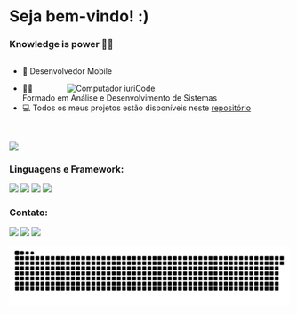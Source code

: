 <h1>Seja bem-vindo! :)</h1>

<h3>Knowledge is power 🚀🚀</h3>

##

- 📵 Desenvolvedor Mobile
  
<img src="https://raw.githubusercontent.com/MicaelliMedeiros/micaellimedeiros/master/image/computer-illustration.png" min-width="400px" max-width="400px" width="400px" align="right" alt="Computador iuriCode">

- 👨‍🎓 Formado em Análise e Desenvolvimento de Sistemas
- 💻 Todos os meus projetos estão disponíveis neste [repositório](https://github.com/matheus-commit?tab=repositories)
<br>

<a href=""> <img align="center" src="https://github-readme-stats-sigma-five.vercel.app/api/top-langs/?username=matheus-commit&theme=react&line_height=40&hide=css"/> </a>
  
</div>
 </div>
 
<h3 align="left">Linguagens e Framework:</h3>
<div>
  <a href="https://dart.dev/"> <img src="https://img.shields.io/badge/Dart-0175C2?style=for-the-badge&logo=dart&logoColor=white" /></a>
  <a href="https://flutter.dev/"> <img src="https://img.shields.io/badge/Flutter-02569B?style=for-the-badge&logo=flutter&logoColor=white" /></a>
  <a href="https://www.android.com/"> <img src="https://img.shields.io/badge/Android-3DDC84?style=for-the-badge&logo=android&logoColor=white" /></a>
  <a href="https://kotlinlang.org/"> <img src="https://img.shields.io/badge/Kotlin-0095D5?&style=for-the-badge&logo=kotlin&logoColor=white" /></a>
<!--   <a href="https://www.apple.com/ios"> <img src="https://img.shields.io/badge/iOS-000000?style=for-the-badge&logo=ios&logoColor=white" /></a>
  <a href="https://www.apple.com/swift/"> <img src="https://img.shields.io/badge/Swift-FA7343?style=for-the-badge&logo=swift&logoColor=white" /></a> -->


<h3 align="left">Contato:</h3>
 
<div> 
  <a href="https://instagram.com/matheus.git" target="new_blank"><img src="https://img.shields.io/badge/-Instagram-%23E4405F?style=for-the-badge&logo=instagram&logoColor=white" target="_blank"></a>
  <a href = "mailto:matheusnunes67@gmail.com"><img src="https://img.shields.io/badge/-Gmail-%23333?style=for-the-badge&logo=gmail&logoColor=white" target="_blank"></a>
  <a href="https://www.linkedin.com/in/matheus-nunes-b1a33b1b7/" target="_blank"><img src="https://img.shields.io/badge/-LinkedIn-%230077B5?style=for-the-badge&logo=linkedin&logoColor=white" target="_blank"></a> 
  
  ![Snake animation](https://github.com/Matheus-commit/Matheus-commit/blob/output/github-contribution-grid-snake.svg)
  
</div>


  
